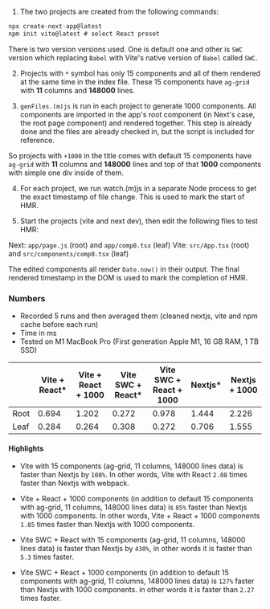 1. The two projects are created from the following commands:

```javascript
npx create-next-app@latest
npm init vite@latest # select React preset
```
There is two version versions used. One is default one and other is `SWC` version which replacing `Babel` with Vite's native version of `Babel` called `SWC`.

2. Projects with `*` symbol has only 15 components and all of them rendered at the same time in the index file. These 15 components have `ag-grid` with **11** columns and **148000** lines.

3. `genFiles.(m)js` is run in each project to generate 1000 components. All components are imported in the app's root component (in Next's case, the root page component) and rendered together. This step is already done and the files are already checked in, but the script is included for reference.

So projects with `+1000` in the title comes with default 15 components have `ag-grid` with **11** columns and **148000** lines and top of that **1000** components with simple one div inside of them.

4. For each project, we run watch.(m)js in a separate Node process to get the exact timestamp of file change. This is used to mark the start of HMR.

6. Start the projects (vite and next dev), then edit the following files to test HMR:

Next: `app/page.js` (root) and `app/comp0.tsx` (leaf)
Vite: `src/App.tsx` (root) and `src/components/comp0.tsx` (leaf)

The edited components all render `Date.now()` in their output. The final rendered timestamp in the DOM is used to mark the completion of HMR.

### Numbers
+ Recorded 5 runs and then averaged them (cleaned nextjs, vite and npm cache before each run)
+ Time in ms
+ Tested on M1 MacBook Pro (First generation Apple M1, 16 GB RAM, 1 TB SSD)

|      | Vite + React* | Vite + React + 1000 | Vite SWC + React* | Vite SWC + React + 1000 | Nextjs* | Nextjs + 1000 |
|------|---------------|---------------------|-------------------|-------------------------|---------|---------------|
| Root |         0.694 |               1.202 |             0.272 |                   0.978 |   1.444 |         2.226 |
| Leaf |         0.284 |               0.264 |             0.308 |                   0.272 |   0.706 |         1.555 |

#### Highlights
+ Vite with 15 components (ag-grid, 11 columns, 148000 lines data) is faster than Nextjs by `108%`. In other words, Vite with React `2.08` times faster than Nextjs with webpack.

+ Vite + React + 1000 components (in addition to default 15 components with ag-grid, 11 columns, 148000 lines data) is `85%` faster than Nextjs with 1000 components. In other words, Vite + React + 1000 components `1.85` times faster than Nextjs with 1000 components.

+ Vite SWC + React with 15 components (ag-grid, 11 columns, 148000 lines data) is faster than Nextjs by `430%`, in other words it is faster than `5.3` times faster.

+ Vite SWC + React + 1000 components (in addition to default 15 components with ag-grid, 11 columns, 148000 lines data) is `127%` faster than Nextjs with 1000 components. in other words it is faster than `2.27` times faster.
